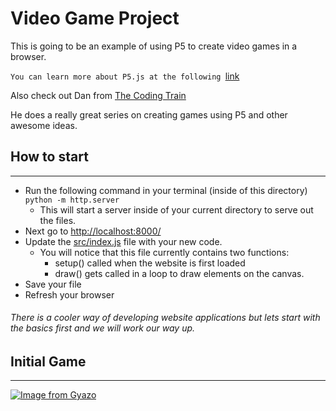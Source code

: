 # Video Game Project
This is going to be an example of using P5 to create video games in a browser.

`You can learn more about P5.js at the following `[link](https://p5js.org/reference/)

Also check out Dan from [The Coding Train](https://www.youtube.com/watch?v=AaGK-fj-BAM)

He does a really great series on creating games using P5 and other awesome ideas.

## How to start
---
- Run the following command in your terminal (inside of this directory) `python -m http.server`
    - This will start a server inside of your current directory to serve out the files.
- Next go to [http://localhost:8000/](http://localhost:8000/)
- Update the [src/index.js](./src/index.js) file with your new code. 
    - You will notice that this file currently contains two functions:
        - setup() called when the website is first loaded
        - draw() gets called in a loop to draw elements on the canvas.
- Save your file
- Refresh your browser

###### There is a cooler way of developing website applications but lets start with the basics first and we will work our way up.

## Initial Game
---
[![Image from Gyazo](https://i.gyazo.com/e8953fa8ffb86c606e5f1f317ff54b62.gif)](https://gyazo.com/e8953fa8ffb86c606e5f1f317ff54b62)
